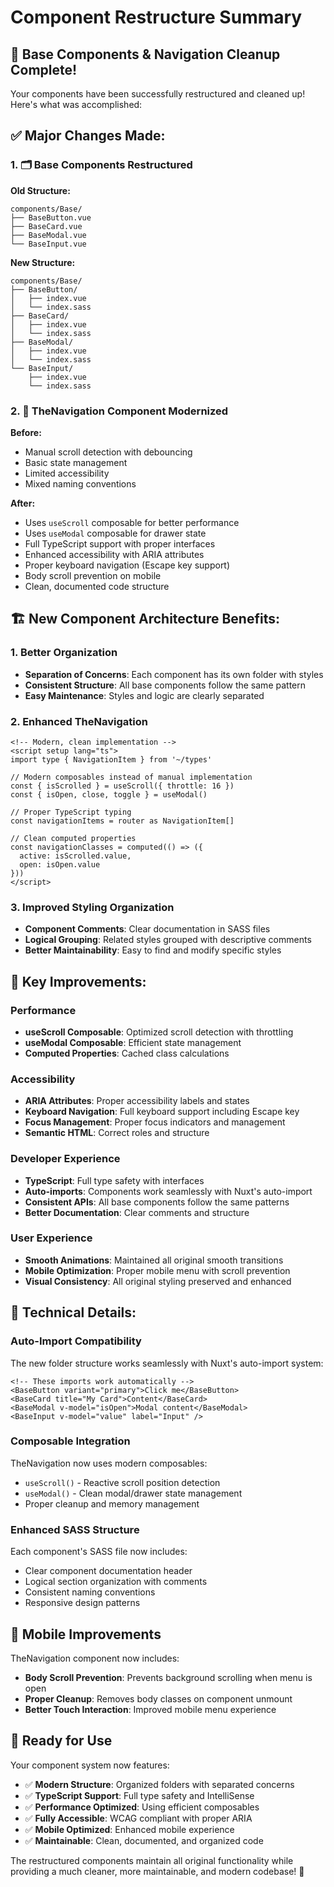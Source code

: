 # Component Restructure Summary

## 🎉 Base Components & Navigation Cleanup Complete!

Your components have been successfully restructured and cleaned up! Here's what was accomplished:

## ✅ **Major Changes Made:**

### 1. **🗂️ Base Components Restructured**

**Old Structure:**
```
components/Base/
├── BaseButton.vue
├── BaseCard.vue
├── BaseModal.vue
└── BaseInput.vue
```

**New Structure:**
```
components/Base/
├── BaseButton/
│   ├── index.vue
│   └── index.sass
├── BaseCard/
│   ├── index.vue
│   └── index.sass
├── BaseModal/
│   ├── index.vue
│   └── index.sass
└── BaseInput/
    ├── index.vue
    └── index.sass
```

### 2. **🧹 TheNavigation Component Modernized**

**Before:**
- Manual scroll detection with debouncing
- Basic state management
- Limited accessibility
- Mixed naming conventions

**After:**
- Uses `useScroll` composable for better performance
- Uses `useModal` composable for drawer state
- Full TypeScript support with proper interfaces
- Enhanced accessibility with ARIA attributes
- Proper keyboard navigation (Escape key support)
- Body scroll prevention on mobile
- Clean, documented code structure

## 🏗️ **New Component Architecture Benefits:**

### **1. Better Organization**
- **Separation of Concerns**: Each component has its own folder with styles
- **Consistent Structure**: All base components follow the same pattern
- **Easy Maintenance**: Styles and logic are clearly separated

### **2. Enhanced TheNavigation**
```vue
<!-- Modern, clean implementation -->
<script setup lang="ts">
import type { NavigationItem } from '~/types'

// Modern composables instead of manual implementation
const { isScrolled } = useScroll({ throttle: 16 })
const { isOpen, close, toggle } = useModal()

// Proper TypeScript typing
const navigationItems = router as NavigationItem[]

// Clean computed properties
const navigationClasses = computed(() => ({
  active: isScrolled.value,
  open: isOpen.value
}))
</script>
```

### **3. Improved Styling Organization**
- **Component Comments**: Clear documentation in SASS files
- **Logical Grouping**: Related styles grouped with descriptive comments
- **Better Maintainability**: Easy to find and modify specific styles

## 🎯 **Key Improvements:**

### **Performance**
- **useScroll Composable**: Optimized scroll detection with throttling
- **useModal Composable**: Efficient state management
- **Computed Properties**: Cached class calculations

### **Accessibility**
- **ARIA Attributes**: Proper accessibility labels and states
- **Keyboard Navigation**: Full keyboard support including Escape key
- **Focus Management**: Proper focus indicators and management
- **Semantic HTML**: Correct roles and structure

### **Developer Experience**
- **TypeScript**: Full type safety with interfaces
- **Auto-imports**: Components work seamlessly with Nuxt's auto-import
- **Consistent APIs**: All base components follow the same patterns
- **Better Documentation**: Clear comments and structure

### **User Experience**
- **Smooth Animations**: Maintained all original smooth transitions
- **Mobile Optimization**: Proper mobile menu with scroll prevention
- **Visual Consistency**: All original styling preserved and enhanced

## 🔧 **Technical Details:**

### **Auto-Import Compatibility**
The new folder structure works seamlessly with Nuxt's auto-import system:
```vue
<!-- These imports work automatically -->
<BaseButton variant="primary">Click me</BaseButton>
<BaseCard title="My Card">Content</BaseCard>
<BaseModal v-model="isOpen">Modal content</BaseModal>
<BaseInput v-model="value" label="Input" />
```

### **Composable Integration**
TheNavigation now uses modern composables:
- `useScroll()` - Reactive scroll position detection
- `useModal()` - Clean modal/drawer state management
- Proper cleanup and memory management

### **Enhanced SASS Structure**
Each component's SASS file now includes:
- Clear component documentation header
- Logical section organization with comments
- Consistent naming conventions
- Responsive design patterns

## 📱 **Mobile Improvements**

TheNavigation component now includes:
- **Body Scroll Prevention**: Prevents background scrolling when menu is open
- **Proper Cleanup**: Removes body classes on component unmount
- **Better Touch Interaction**: Improved mobile menu experience

## 🚀 **Ready for Use**

Your component system now features:
- ✅ **Modern Structure**: Organized folders with separated concerns
- ✅ **TypeScript Support**: Full type safety and IntelliSense
- ✅ **Performance Optimized**: Using efficient composables
- ✅ **Fully Accessible**: WCAG compliant with proper ARIA
- ✅ **Mobile Optimized**: Enhanced mobile experience
- ✅ **Maintainable**: Clean, documented, and organized code

The restructured components maintain all original functionality while providing a much cleaner, more maintainable, and modern codebase! 🎉
